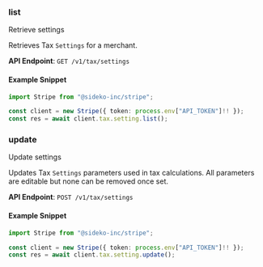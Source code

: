 
### list <a name="list"></a>
Retrieve settings

<p>Retrieves Tax <code>Settings</code> for a merchant.</p>

**API Endpoint**: `GET /v1/tax/settings`

#### Example Snippet

```typescript
import Stripe from "@sideko-inc/stripe";

const client = new Stripe({ token: process.env["API_TOKEN"]!! });
const res = await client.tax.setting.list();
```

### update <a name="update"></a>
Update settings

<p>Updates Tax <code>Settings</code> parameters used in tax calculations. All parameters are editable but none can be removed once set.</p>

**API Endpoint**: `POST /v1/tax/settings`

#### Example Snippet

```typescript
import Stripe from "@sideko-inc/stripe";

const client = new Stripe({ token: process.env["API_TOKEN"]!! });
const res = await client.tax.setting.update();
```
